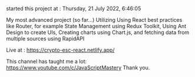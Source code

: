started this project at :
‎Thursday, ‎21 ‎July ‎2022, ‏‎6:46:05

My most advanced project (so far...)
Utilizing 
Using React best practices like Router, for example
State Management using Redux Toolkit,
Using Ant Design to create UIs,
Creating charts using Chart.js, and fetching data from multiple sources using RapidAPI

Live at :
https://crypto-esc-react.netlify.app/


This channel has taught me a lot:
https://www.youtube.com/c/JavaScriptMastery
Thank you.
